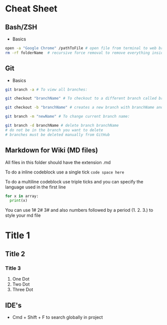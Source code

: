 # Cheat Sheet

## Bash/ZSH

- Basics

```sh
open -a "Google Chrome" /pathToFile # open file from terminal to web browser:
rm -rf folderName  # recursive force removal to remove everything inside that folder
```

## Git

- Basics

```sh
git branch -a # To view all branches:

git checkout "branchName" # To checkout to a different branch called branchName

git checkout -b "branchName" # creates a new branch with branchName and checkouts to it

git branch -m "newName" # To change current branch name:

git branch -d branchName # delete branch branchName
# do not be in the branch you want to delete
# branches must be deleted manually from GitHub
```

## Markdown for Wiki (MD files)

All files in this folder should have the extension  .md

To do a inline codeblock use a single tick
`code space here`

To do a multiline codeblock use triple ticks and you can specify the language used in the first line

```python
for x in array:
  print(x)
```
You can use 1# 2# 3# and also numbers followed by a period (1. 2. 3.) to style your md file

# Title 1
## Title 2
### Title 3

1. One Dot
2. Two Dot
3. Three Dot

## IDE's

- Cmd + Shift + F to search globally in project
